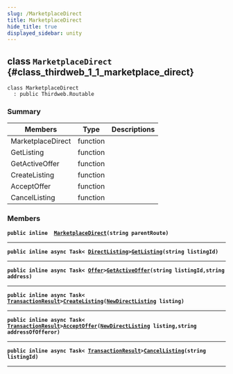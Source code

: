 ```yaml
---
slug: /MarketplaceDirect
title: MarketplaceDirect
hide_title: true
displayed_sidebar: unity
---
```


## class `MarketplaceDirect` {#class_thirdweb_1_1_marketplace_direct}

```
class MarketplaceDirect
  : public Thirdweb.Routable
```

### Summary

| Members | Type | Descriptions |
| ------- | ---- | ------------ |
| MarketplaceDirect | function |  |
| GetListing | function |  |
| GetActiveOffer | function |  |
| CreateListing | function |  |
| AcceptOffer | function |  |
| CancelListing | function |  |

### Members

**`public inline  `[`MarketplaceDirect`](#class_thirdweb_1_1_marketplace_direct_1a93737c9a97ff8881b93c30a5441d215c)`(string parentRoute)`**

---

**`public inline async Task< `[`DirectListing`](docs/unity/DirectListing.md#class_thirdweb_1_1_direct_listing)` > `[`GetListing`](#class_thirdweb_1_1_marketplace_direct_1aa3ed91c48d7897419c7ec5fdec6e9187)`(string listingId)`**

---

**`public inline async Task< `[`Offer`](docs/unity/Offer.md#struct_thirdweb_1_1_offer)` > `[`GetActiveOffer`](#class_thirdweb_1_1_marketplace_direct_1a117471f0a9328f6e6f7c7f5923f6eae2)`(string listingId,string address)`**

---

**`public inline async Task< `[`TransactionResult`](docs/unity/TransactionResult.md#class_thirdweb_1_1_transaction_result)` > `[`CreateListing`](#class_thirdweb_1_1_marketplace_direct_1ade422316cef05d00f543dfa52d62597f)`(`[`NewDirectListing`](docs/unity/NewDirectListing.md#class_thirdweb_1_1_new_direct_listing)` listing)`**

---

**`public inline async Task< `[`TransactionResult`](docs/unity/TransactionResult.md#class_thirdweb_1_1_transaction_result)` > `[`AcceptOffer`](#class_thirdweb_1_1_marketplace_direct_1ad5df866e9fd43db1a186665113ec914c)`(`[`NewDirectListing`](docs/unity/NewDirectListing.md#class_thirdweb_1_1_new_direct_listing)` listing,string addressOfOfferor)`**

---

**`public inline async Task< `[`TransactionResult`](docs/unity/TransactionResult.md#class_thirdweb_1_1_transaction_result)` > `[`CancelListing`](#class_thirdweb_1_1_marketplace_direct_1a39f1335cbc61ef7ced1b2c6ce1819fac)`(string listingId)`**

---
